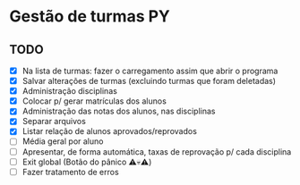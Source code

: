 # Gestão de turmas PY

## TODO

- [x] Na lista de turmas: fazer o carregamento assim que abrir o programa
- [x] Salvar alterações de turmas (excluindo turmas que foram deletadas)
- [x] Administração disciplinas
- [x] Colocar p/ gerar matrículas dos alunos
- [x] Administração das notas dos alunos, nas disciplinas
- [x] Separar arquivos
- [x] Listar relação de alunos aprovados/reprovados
- [ ] Média geral por aluno
- [ ] Apresentar, de forma automática, taxas de reprovação p/ cada disciplina
- [ ] Exit global (Botão do pânico ⚠️💀⚠️)
- [ ] Fazer tratamento de erros
